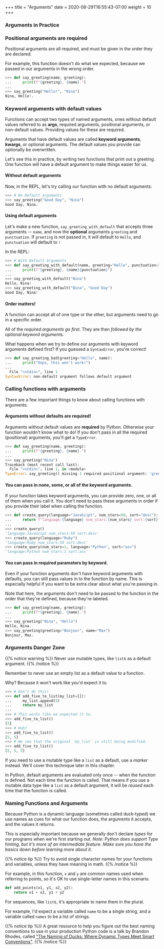+++
title = "Arguments"
date = 2020-08-29T16:55:43-07:00
weight = 10
+++

### Arguments in Practice

### Positional arguments are required

Positional arguments are all required, and must be given in the order they are declared.

For example, this function doesn't do what we expected, because we passed in our arguments in the wrong order.

```python
>>> def say_greeting(name, greeting):
...     print(f"{greeting}, {name}.")
...
>>> say_greeting("Hello!", "Nina")
Nina, Hello!.
```

### Keyword arguments with default values

Functions can accept two types of named arguments, ones without default values referred to as **args**, required arguments, positional arguments, or non-default values. Providing values for these are required.

Arguments that have default values are called **keyword arguments**, **kwargs**, or optional arguments. The default values you provide can optionally be overwritten.

Let's see this in practice, by writing two functions that print out a greeting. One function will have a default argument to make things easier for us.

#### Without default arguments

Now, in the REPL, let's try calling our function with no default arguments:

```python
>>> # No Default arguments
>>> say_greeting("Good Day", "Nina")
Good Day, Nina.
```

#### Using default arguments

Let's make a new function, `say_greeting_with_default` that accepts three arguments -- `name`, and now the **optional** arguments `greeting` and `punctuation`. If `greeting` is not passed in, it will default to `Hello`, and `punctuation` will default to `!`

In the REPL:

```python
>>> # With Default Arguments
>>> def say_greeting_with_default(name, greeting="Hello", punctuation="!"):
...     print(f"{greeting}, {name}{punctuation}")
...
>>> say_greeting_with_default("Nina")
Hello, Nina!
>>> say_greeting_with_default("Nina", "Good Day")
Good Day, Nina!
```

#### Order matters!

A function can accept all of one type or the other, but arguments need to go in a specific order.

All of the *required arguments go first*. They are then *followed by the optional keyword arguments*.

What happens when we try to define our arguments with keyword arguments defined first? If you guessed a `SyntaxError`, you're correct!

```python
>>> def say_greeting_bad(greeting="Hello", name):
...     print("Oops, this won't work!")
...
  File "<stdin>", line 1
SyntaxError: non-default argument follows default argument
```

### Calling functions with arguments

There are a few important things to know about calling functions with arguments.

#### Arguments without defaults are **required**!

Arguments without default values are **required** by Python. Otherwise your function wouldn't know what to do! If you don't pass in all the required (positional) arguments, you'll get a `TypeError`.

```python
>>> def say_greeting(name, greeting):
...     print(f"{greeting}, {name}.")
...
>>> say_greeting("Nina")
Traceback (most recent call last):
  File "<stdin>", line 1, in <module>
TypeError: say_greeting() missing 1 required positional argument: 'greeting'
```

#### You can pass in none, some, or all of the keyword arguments.

If your function takes keyword arguments, you can provide zero, one, or all of them when you call it. You don't need to pass these arguments in order if you provide their label when calling the function.

```python
>>> def create_query(language="JavaScipt", num_stars=50, sort="desc"):
...     return f"language:{language} num_stars:{num_stars} sort:{sort}"
...
>>> create_query()
'language:JavaScipt num_stars:50 sort:desc'
>>> create_query(language="Ruby")
'language:Ruby num_stars:50 sort:desc'
>>> create_query(num_stars=1, language="Python", sort="asc")
'language:Python num_stars:1 sort:asc'
```

#### You can pass in required parameters by keyword.

Even if your function arguments don't have keyword arguments with defaults, you can still pass values in to the function by name. This is especially helpful if you want to be extra clear about what you're passing in.

Note that here, the arguments don't need to be passed to the function in the order that they're defined, because they're labeled. 

```python
>>> def say_greeting(name, greeting):
...     print(f"{greeting}, {name}.")
...
>>> say_greeting("Nina", "Hello")
Hello, Nina.
>>> say_greeting(greeting="Bonjour", name="Max")
Bonjour, Max.
```

### Arguments Danger Zone

{{% notice warning %}}
Never use mutable types, like `list`s as a default argument.
{{% /notice %}}

Remember to never use an empty list as a default value to a function.

Why? Because it won't work like you'd expect it to.

```python
>>> # Don't do this!
>>> def add_five_to_list(my_list=[]):
...     my_list.append(5)
...     return my_list
...
>>> # This works like we expected it to.
>>> add_five_to_list()
[5]
>>> # Huh?
>>> add_five_to_list()
[5, 5]
>>> # We see that the original `my_list` is still being modified.
>>> add_five_to_list()
[5, 5, 5]
```

If you need to use a mutable type like a `list` as a default, use a *marker* instead. We'll cover this technique later in this chapter.

In Python, default arguments are evaluated only once -- when the function is defined. Not each time the function is called. That means if you use a mutable data type like a `list` as a default argument, it will be *reused* each time that the function is called.

### Naming Functions and Arguments

Because Python is a dynamic language (sometimes called duck-typed) we use names as cues for what our function does, the arguments it accepts, and the values it returns.

This is especially important because we generally don't declare *types* for our programs when we're first starting out. *Note: Python does support Type hinting, but it's more of an intermediate feature. Make sure you have the basics down before learning more about it.*

{{% notice tip %}}
Try to avoid single character names for your functions and variables, unless they have meaning in math.
{{% /notice %}}

For example, in this function, `x` and `y` are common names used when referring to points, so it's OK to use single-letter names in this scenario.

```python
def add_points(x1, y1, x2, y2):
    return x1 + x2, y1 + y2
```

For sequences, like `list`s, it's appropriate to name them in the plural.

For example, I'd expect a variable called `name` to be a single string, and a variable called `names` to be a list of strings.

{{% notice tip %}}
A great resource to help you figure out the best naming conventions to use in your production Python code is a talk by Brandon Rhodes, called ["The Naming of Ducks: Where Dynamic Types Meet Smart Conventions"](https://www.youtube.com/watch?v=YklKUuDpX5c).
{{% /notice %}}